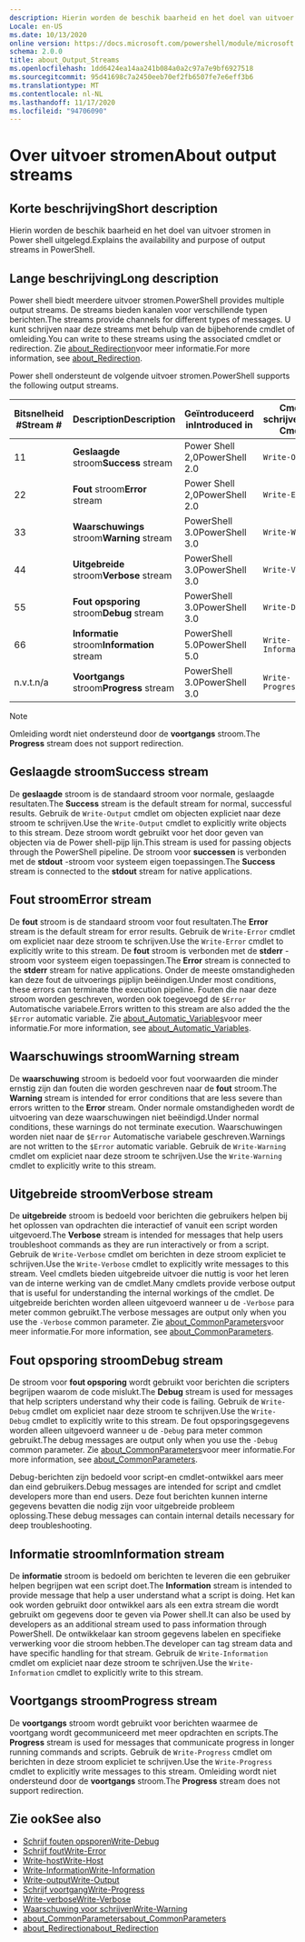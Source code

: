 ```yaml
---
description: Hierin worden de beschik baarheid en het doel van uitvoer stromen in Power shell uitgelegd.
Locale: en-US
ms.date: 10/13/2020
online version: https://docs.microsoft.com/powershell/module/microsoft.powershell.core/about/about_output_streams?view=powershell-7.2&WT.mc_id=ps-gethelp
schema: 2.0.0
title: about_Output_Streams
ms.openlocfilehash: 1dd6424ea14aa241b084a0a2c97a7e9bf6927518
ms.sourcegitcommit: 95d41698c7a2450eeb70ef2fb6507fe7e6eff3b6
ms.translationtype: MT
ms.contentlocale: nl-NL
ms.lasthandoff: 11/17/2020
ms.locfileid: "94706090"
---
```

# <a name="about-output-streams"></a><span data-ttu-id="aacf4-103">Over uitvoer stromen</span><span class="sxs-lookup"><span data-stu-id="aacf4-103">About output streams</span></span>

## <a name="short-description"></a><span data-ttu-id="aacf4-104">Korte beschrijving</span><span class="sxs-lookup"><span data-stu-id="aacf4-104">Short description</span></span>
<span data-ttu-id="aacf4-105">Hierin worden de beschik baarheid en het doel van uitvoer stromen in Power shell uitgelegd.</span><span class="sxs-lookup"><span data-stu-id="aacf4-105">Explains the availability and purpose of output streams in PowerShell.</span></span>

## <a name="long-description"></a><span data-ttu-id="aacf4-106">Lange beschrijving</span><span class="sxs-lookup"><span data-stu-id="aacf4-106">Long description</span></span>

<span data-ttu-id="aacf4-107">Power shell biedt meerdere uitvoer stromen.</span><span class="sxs-lookup"><span data-stu-id="aacf4-107">PowerShell provides multiple output streams.</span></span> <span data-ttu-id="aacf4-108">De streams bieden kanalen voor verschillende typen berichten.</span><span class="sxs-lookup"><span data-stu-id="aacf4-108">The streams provide channels for different types of messages.</span></span> <span data-ttu-id="aacf4-109">U kunt schrijven naar deze streams met behulp van de bijbehorende cmdlet of omleiding.</span><span class="sxs-lookup"><span data-stu-id="aacf4-109">You can write to these streams using the associated cmdlet or redirection.</span></span> <span data-ttu-id="aacf4-110">Zie [about_Redirection](about_Redirection.md)voor meer informatie.</span><span class="sxs-lookup"><span data-stu-id="aacf4-110">For more information, see [about_Redirection](about_Redirection.md).</span></span>

<span data-ttu-id="aacf4-111">Power shell ondersteunt de volgende uitvoer stromen.</span><span class="sxs-lookup"><span data-stu-id="aacf4-111">PowerShell supports the following output streams.</span></span>

| <span data-ttu-id="aacf4-112">Bitsnelheid #</span><span class="sxs-lookup"><span data-stu-id="aacf4-112">Stream #</span></span> |      <span data-ttu-id="aacf4-113">Description</span><span class="sxs-lookup"><span data-stu-id="aacf4-113">Description</span></span>       | <span data-ttu-id="aacf4-114">Geïntroduceerd in</span><span class="sxs-lookup"><span data-stu-id="aacf4-114">Introduced in</span></span>  |    <span data-ttu-id="aacf4-115">Cmdlet schrijven</span><span class="sxs-lookup"><span data-stu-id="aacf4-115">Write Cmdlet</span></span>     |
| -------- | ---------------------- | -------------- | ------------------- |
| <span data-ttu-id="aacf4-116">1</span><span class="sxs-lookup"><span data-stu-id="aacf4-116">1</span></span>        | <span data-ttu-id="aacf4-117">**Geslaagde** stroom</span><span class="sxs-lookup"><span data-stu-id="aacf4-117">**Success** stream</span></span>     | <span data-ttu-id="aacf4-118">Power Shell 2,0</span><span class="sxs-lookup"><span data-stu-id="aacf4-118">PowerShell 2.0</span></span> | `Write-Output`      |
| <span data-ttu-id="aacf4-119">2</span><span class="sxs-lookup"><span data-stu-id="aacf4-119">2</span></span>        | <span data-ttu-id="aacf4-120">**Fout** stroom</span><span class="sxs-lookup"><span data-stu-id="aacf4-120">**Error** stream</span></span>       | <span data-ttu-id="aacf4-121">Power Shell 2,0</span><span class="sxs-lookup"><span data-stu-id="aacf4-121">PowerShell 2.0</span></span> | `Write-Error`       |
| <span data-ttu-id="aacf4-122">3</span><span class="sxs-lookup"><span data-stu-id="aacf4-122">3</span></span>        | <span data-ttu-id="aacf4-123">**Waarschuwings** stroom</span><span class="sxs-lookup"><span data-stu-id="aacf4-123">**Warning** stream</span></span>     | <span data-ttu-id="aacf4-124">PowerShell 3.0</span><span class="sxs-lookup"><span data-stu-id="aacf4-124">PowerShell 3.0</span></span> | `Write-Warning`     |
| <span data-ttu-id="aacf4-125">4</span><span class="sxs-lookup"><span data-stu-id="aacf4-125">4</span></span>        | <span data-ttu-id="aacf4-126">**Uitgebreide** stroom</span><span class="sxs-lookup"><span data-stu-id="aacf4-126">**Verbose** stream</span></span>     | <span data-ttu-id="aacf4-127">PowerShell 3.0</span><span class="sxs-lookup"><span data-stu-id="aacf4-127">PowerShell 3.0</span></span> | `Write-Verbose`     |
| <span data-ttu-id="aacf4-128">5</span><span class="sxs-lookup"><span data-stu-id="aacf4-128">5</span></span>        | <span data-ttu-id="aacf4-129">**Fout opsporing** stroom</span><span class="sxs-lookup"><span data-stu-id="aacf4-129">**Debug** stream</span></span>       | <span data-ttu-id="aacf4-130">PowerShell 3.0</span><span class="sxs-lookup"><span data-stu-id="aacf4-130">PowerShell 3.0</span></span> | `Write-Debug`       |
| <span data-ttu-id="aacf4-131">6</span><span class="sxs-lookup"><span data-stu-id="aacf4-131">6</span></span>        | <span data-ttu-id="aacf4-132">**Informatie** stroom</span><span class="sxs-lookup"><span data-stu-id="aacf4-132">**Information** stream</span></span> | <span data-ttu-id="aacf4-133">PowerShell 5.0</span><span class="sxs-lookup"><span data-stu-id="aacf4-133">PowerShell 5.0</span></span> | `Write-Information` |
| <span data-ttu-id="aacf4-134">n.v.t.</span><span class="sxs-lookup"><span data-stu-id="aacf4-134">n/a</span></span>      | <span data-ttu-id="aacf4-135">**Voortgangs** stroom</span><span class="sxs-lookup"><span data-stu-id="aacf4-135">**Progress** stream</span></span>    | <span data-ttu-id="aacf4-136">PowerShell 3.0</span><span class="sxs-lookup"><span data-stu-id="aacf4-136">PowerShell 3.0</span></span> | `Write-Progress`    |

> [!NOTE]
> <span data-ttu-id="aacf4-137">Omleiding wordt niet ondersteund door de **voortgangs** stroom.</span><span class="sxs-lookup"><span data-stu-id="aacf4-137">The **Progress** stream does not support redirection.</span></span>

## <a name="success-stream"></a><span data-ttu-id="aacf4-138">Geslaagde stroom</span><span class="sxs-lookup"><span data-stu-id="aacf4-138">Success stream</span></span>

<span data-ttu-id="aacf4-139">De **geslaagde** stroom is de standaard stroom voor normale, geslaagde resultaten.</span><span class="sxs-lookup"><span data-stu-id="aacf4-139">The **Success** stream is the default stream for normal, successful results.</span></span>
<span data-ttu-id="aacf4-140">Gebruik de `Write-Output` cmdlet om objecten expliciet naar deze stroom te schrijven.</span><span class="sxs-lookup"><span data-stu-id="aacf4-140">Use the `Write-Output` cmdlet to explicitly write objects to this stream.</span></span> <span data-ttu-id="aacf4-141">Deze stroom wordt gebruikt voor het door geven van objecten via de Power shell-pijp lijn.</span><span class="sxs-lookup"><span data-stu-id="aacf4-141">This stream is used for passing objects through the PowerShell pipeline.</span></span> <span data-ttu-id="aacf4-142">De stroom voor **successen** is verbonden met de **stdout** -stroom voor systeem eigen toepassingen.</span><span class="sxs-lookup"><span data-stu-id="aacf4-142">The **Success** stream is connected to the **stdout** stream for native applications.</span></span>

## <a name="error-stream"></a><span data-ttu-id="aacf4-143">Fout stroom</span><span class="sxs-lookup"><span data-stu-id="aacf4-143">Error stream</span></span>

<span data-ttu-id="aacf4-144">De **fout** stroom is de standaard stroom voor fout resultaten.</span><span class="sxs-lookup"><span data-stu-id="aacf4-144">The **Error** stream is the default stream for error results.</span></span> <span data-ttu-id="aacf4-145">Gebruik de `Write-Error` cmdlet om expliciet naar deze stroom te schrijven.</span><span class="sxs-lookup"><span data-stu-id="aacf4-145">Use the `Write-Error` cmdlet to explicitly write to this stream.</span></span> <span data-ttu-id="aacf4-146">De **fout** stroom is verbonden met de **stderr** -stroom voor systeem eigen toepassingen.</span><span class="sxs-lookup"><span data-stu-id="aacf4-146">The **Error** stream is connected to the **stderr** stream for native applications.</span></span> <span data-ttu-id="aacf4-147">Onder de meeste omstandigheden kan deze fout de uitvoerings pijplijn beëindigen.</span><span class="sxs-lookup"><span data-stu-id="aacf4-147">Under most conditions, these errors can terminate the execution pipeline.</span></span> <span data-ttu-id="aacf4-148">Fouten die naar deze stroom worden geschreven, worden ook toegevoegd de `$Error` Automatische variabele.</span><span class="sxs-lookup"><span data-stu-id="aacf4-148">Errors written to this stream are also added the the `$Error` automatic variable.</span></span> <span data-ttu-id="aacf4-149">Zie [about_Automatic_Variables](about_Automatic_Variables.md)voor meer informatie.</span><span class="sxs-lookup"><span data-stu-id="aacf4-149">For more information, see [about_Automatic_Variables](about_Automatic_Variables.md).</span></span>

## <a name="warning-stream"></a><span data-ttu-id="aacf4-150">Waarschuwings stroom</span><span class="sxs-lookup"><span data-stu-id="aacf4-150">Warning stream</span></span>

<span data-ttu-id="aacf4-151">De **waarschuwing** stroom is bedoeld voor fout voorwaarden die minder ernstig zijn dan fouten die worden geschreven naar de **fout** stroom.</span><span class="sxs-lookup"><span data-stu-id="aacf4-151">The **Warning** stream is intended for error conditions that are less severe than errors written to the **Error** stream.</span></span> <span data-ttu-id="aacf4-152">Onder normale omstandigheden wordt de uitvoering van deze waarschuwingen niet beëindigd.</span><span class="sxs-lookup"><span data-stu-id="aacf4-152">Under normal conditions, these warnings do not terminate execution.</span></span> <span data-ttu-id="aacf4-153">Waarschuwingen worden niet naar de `$Error` Automatische variabele geschreven.</span><span class="sxs-lookup"><span data-stu-id="aacf4-153">Warnings are not written to the `$Error` automatic variable.</span></span> <span data-ttu-id="aacf4-154">Gebruik de `Write-Warning` cmdlet om expliciet naar deze stroom te schrijven.</span><span class="sxs-lookup"><span data-stu-id="aacf4-154">Use the `Write-Warning` cmdlet to explicitly write to this stream.</span></span>

## <a name="verbose-stream"></a><span data-ttu-id="aacf4-155">Uitgebreide stroom</span><span class="sxs-lookup"><span data-stu-id="aacf4-155">Verbose stream</span></span>

<span data-ttu-id="aacf4-156">De **uitgebreide** stroom is bedoeld voor berichten die gebruikers helpen bij het oplossen van opdrachten die interactief of vanuit een script worden uitgevoerd.</span><span class="sxs-lookup"><span data-stu-id="aacf4-156">The **Verbose** stream is intended for messages that help users troubleshoot commands as they are run interactively or from a script.</span></span> <span data-ttu-id="aacf4-157">Gebruik de `Write-Verbose` cmdlet om berichten in deze stroom expliciet te schrijven.</span><span class="sxs-lookup"><span data-stu-id="aacf4-157">Use the `Write-Verbose` cmdlet to explicitly write messages to this stream.</span></span> <span data-ttu-id="aacf4-158">Veel cmdlets bieden uitgebreide uitvoer die nuttig is voor het leren van de interne werking van de cmdlet.</span><span class="sxs-lookup"><span data-stu-id="aacf4-158">Many cmdlets provide verbose output that is useful for understanding the internal workings of the cmdlet.</span></span> <span data-ttu-id="aacf4-159">De uitgebreide berichten worden alleen uitgevoerd wanneer u de `-Verbose` para meter common gebruikt.</span><span class="sxs-lookup"><span data-stu-id="aacf4-159">The verbose messages are output only when you use the `-Verbose` common parameter.</span></span> <span data-ttu-id="aacf4-160">Zie [about_CommonParameters](about_CommonParameters.md)voor meer informatie.</span><span class="sxs-lookup"><span data-stu-id="aacf4-160">For more information, see [about_CommonParameters](about_CommonParameters.md).</span></span>

## <a name="debug-stream"></a><span data-ttu-id="aacf4-161">Fout opsporing stroom</span><span class="sxs-lookup"><span data-stu-id="aacf4-161">Debug stream</span></span>

<span data-ttu-id="aacf4-162">De stroom voor **fout opsporing** wordt gebruikt voor berichten die scripters begrijpen waarom de code mislukt.</span><span class="sxs-lookup"><span data-stu-id="aacf4-162">The **Debug** stream is used for messages that help scripters understand why their code is failing.</span></span> <span data-ttu-id="aacf4-163">Gebruik de `Write-Debug` cmdlet om expliciet naar deze stroom te schrijven.</span><span class="sxs-lookup"><span data-stu-id="aacf4-163">Use the `Write-Debug` cmdlet to explicitly write to this stream.</span></span> <span data-ttu-id="aacf4-164">De fout opsporingsgegevens worden alleen uitgevoerd wanneer u de `-Debug` para meter common gebruikt.</span><span class="sxs-lookup"><span data-stu-id="aacf4-164">The debug messages are output only when you use the `-Debug` common parameter.</span></span> <span data-ttu-id="aacf4-165">Zie [about_CommonParameters](about_CommonParameters.md)voor meer informatie.</span><span class="sxs-lookup"><span data-stu-id="aacf4-165">For more information, see [about_CommonParameters](about_CommonParameters.md).</span></span>

<span data-ttu-id="aacf4-166">Debug-berichten zijn bedoeld voor script-en cmdlet-ontwikkel aars meer dan eind gebruikers.</span><span class="sxs-lookup"><span data-stu-id="aacf4-166">Debug messages are intended for script and cmdlet developers more than end users.</span></span> <span data-ttu-id="aacf4-167">Deze fout berichten kunnen interne gegevens bevatten die nodig zijn voor uitgebreide probleem oplossing.</span><span class="sxs-lookup"><span data-stu-id="aacf4-167">These debug messages can contain internal details necessary for deep troubleshooting.</span></span>

## <a name="information-stream"></a><span data-ttu-id="aacf4-168">Informatie stroom</span><span class="sxs-lookup"><span data-stu-id="aacf4-168">Information stream</span></span>

<span data-ttu-id="aacf4-169">De **informatie** stroom is bedoeld om berichten te leveren die een gebruiker helpen begrijpen wat een script doet.</span><span class="sxs-lookup"><span data-stu-id="aacf4-169">The **Information** stream is intended to provide message that help a user understand what a script is doing.</span></span> <span data-ttu-id="aacf4-170">Het kan ook worden gebruikt door ontwikkel aars als een extra stream die wordt gebruikt om gegevens door te geven via Power shell.</span><span class="sxs-lookup"><span data-stu-id="aacf4-170">It can also be used by developers as an additional stream used to pass information through PowerShell.</span></span> <span data-ttu-id="aacf4-171">De ontwikkelaar kan stroom gegevens labelen en specifieke verwerking voor die stroom hebben.</span><span class="sxs-lookup"><span data-stu-id="aacf4-171">The developer can tag stream data and have specific handling for that stream.</span></span> <span data-ttu-id="aacf4-172">Gebruik de `Write-Information` cmdlet om expliciet naar deze stroom te schrijven.</span><span class="sxs-lookup"><span data-stu-id="aacf4-172">Use the `Write-Information` cmdlet to explicitly write to this stream.</span></span>

## <a name="progress-stream"></a><span data-ttu-id="aacf4-173">Voortgangs stroom</span><span class="sxs-lookup"><span data-stu-id="aacf4-173">Progress stream</span></span>

<span data-ttu-id="aacf4-174">De **voortgangs** stroom wordt gebruikt voor berichten waarmee de voortgang wordt gecommuniceerd met meer opdrachten en scripts.</span><span class="sxs-lookup"><span data-stu-id="aacf4-174">The **Progress** stream is used for messages that communicate progress in longer running commands and scripts.</span></span> <span data-ttu-id="aacf4-175">Gebruik de `Write-Progress` cmdlet om berichten in deze stroom expliciet te schrijven.</span><span class="sxs-lookup"><span data-stu-id="aacf4-175">Use the `Write-Progress` cmdlet to explicitly write messages to this stream.</span></span> <span data-ttu-id="aacf4-176">Omleiding wordt niet ondersteund door de **voortgangs** stroom.</span><span class="sxs-lookup"><span data-stu-id="aacf4-176">The **Progress** stream does not support redirection.</span></span>

## <a name="see-also"></a><span data-ttu-id="aacf4-177">Zie ook</span><span class="sxs-lookup"><span data-stu-id="aacf4-177">See also</span></span>

- [<span data-ttu-id="aacf4-178">Schrijf fouten opsporen</span><span class="sxs-lookup"><span data-stu-id="aacf4-178">Write-Debug</span></span>](xref:Microsoft.PowerShell.Utility.Write-Debug)
- [<span data-ttu-id="aacf4-179">Schrijf fout</span><span class="sxs-lookup"><span data-stu-id="aacf4-179">Write-Error</span></span>](xref:Microsoft.PowerShell.Utility.Write-Error)
- [<span data-ttu-id="aacf4-180">Write-host</span><span class="sxs-lookup"><span data-stu-id="aacf4-180">Write-Host</span></span>](xref:Microsoft.PowerShell.Utility.Write-Host)
- [<span data-ttu-id="aacf4-181">Write-Information</span><span class="sxs-lookup"><span data-stu-id="aacf4-181">Write-Information</span></span>](xref:Microsoft.PowerShell.Utility.Write-Information)
- [<span data-ttu-id="aacf4-182">Write-output</span><span class="sxs-lookup"><span data-stu-id="aacf4-182">Write-Output</span></span>](xref:Microsoft.PowerShell.Utility.Write-Output)
- [<span data-ttu-id="aacf4-183">Schrijf voortgang</span><span class="sxs-lookup"><span data-stu-id="aacf4-183">Write-Progress</span></span>](xref:Microsoft.PowerShell.Utility.Write-Progress)
- [<span data-ttu-id="aacf4-184">Write-verbose</span><span class="sxs-lookup"><span data-stu-id="aacf4-184">Write-Verbose</span></span>](xref:Microsoft.PowerShell.Utility.Write-Verbose)
- [<span data-ttu-id="aacf4-185">Waarschuwing voor schrijven</span><span class="sxs-lookup"><span data-stu-id="aacf4-185">Write-Warning</span></span>](xref:Microsoft.PowerShell.Utility.Write-Warning)
- [<span data-ttu-id="aacf4-186">about_CommonParameters</span><span class="sxs-lookup"><span data-stu-id="aacf4-186">about_CommonParameters</span></span>](about_CommonParameters.md)
- [<span data-ttu-id="aacf4-187">about_Redirection</span><span class="sxs-lookup"><span data-stu-id="aacf4-187">about_Redirection</span></span>](about_Redirection.md)
